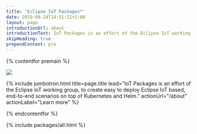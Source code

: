 ```yaml
---
title: 'Eclipse IoT Packages™'
date: 2019-09-24T14:51:12+2:00
layout: page
introductionUrl: about
introductionText: IoT Packages is an effort of the Eclipse IoT working group, to create easy to deploy Eclipse IoT based, end-to-end scenarios on top of Kubernetes and Helm.
skipHeading: true
prependContent: pre
---
```


{% contentfor premain %}
<div class="container">
<div class="row justify-content-md-center">
<div class="col col-md-8 m-5">
<img class=" img-fluid" src="{{ "images/logo.svg" | relative_url }}">
</div>
</div>
</div>

{% include jumbotron.html title=page.title lead="IoT Packages is an effort of the Eclipse IoT working group, to create easy to deploy Eclipse IoT based, end-to-end scenarios on top of Kubernetes and Helm." actionUrl="/about" actionLabel="Learn more" %}

{% endcontentfor %}

{% include packages/all.html %}
